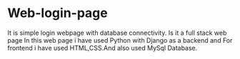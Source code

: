 # Web-login-page
It is simple login webpage with database connectivity.
Is it a full stack web page 
In this web page i have used Python with Django as a backend and For frontend i have used HTML,CSS.And also used MySql Database.


